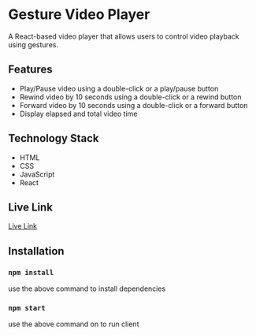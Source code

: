 # Gesture Video Player

A React-based video player that allows users to control video playback using gestures.

## Features

- Play/Pause video using a double-click or a play/pause button
- Rewind video by 10 seconds using a double-click or a rewind button
- Forward video by 10 seconds using a double-click or a forward button
- Display elapsed and total video time

## Technology Stack

- HTML
- CSS
- JavaScript
- React

## Live Link
[Live Link](https://yourusername.github.io/gesture-video-player/)

## Installation
### `npm install`
use the above command to install dependencies
### `npm start`
use the above command on to run client
